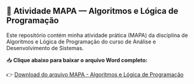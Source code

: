 ## 📄 Atividade MAPA — Algoritmos e Lógica de Programação

Este repositório contém minha atividade prática (MAPA) da disciplina de Algoritmos e Lógica de Programação do curso de Análise e Desenvolvimento de Sistemas.

📥 **Clique abaixo para baixar o arquivo Word completo:**

👉 [Download do arquivo MAPA - Algoritmos e Lógica de Programação](https://github.com/DevFantini19/Algoritmo_e_L-gica_de_Programa-o/raw/main/MAPA%20-%20Algoritmos%20e%20L%C3%B3gica%20de%20Programa%C3%A7%C3%A3o%20(1).docx)
